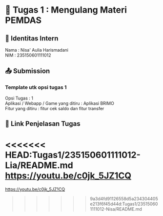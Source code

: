 # 📁 Tugas 1 : Mengulang Materi PEMDAS

## 👤 Identitas Intern
Nama : Nisa' Aulia Harismadani             
NIM  : 235150601111012

## 📤 Submission

### Template utk opsi tugas 1
Opsi Tugas : 1        
Aplikasi / Webapp / Game yang ditiru : Aplikasi BRIMO     
Fitur yang ditiru : fitur cek saldo dan fitur transfer    

## 🔗 Link Penjelasan Tugas

<<<<<<< HEAD:Tugas1/235150601111012-Lia/README.md
https://youtu.be/c0jk_5JZ1CQ
=======
https://youtu.be/c0jk_5JZ1CQ
>>>>>>> 9a3d4fd91126558d5a234304405e213f6f45d44d:Tugas1/235150601111012-Nisa/README.md
